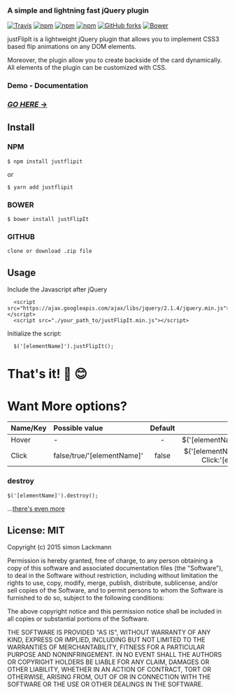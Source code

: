 ### A simple and lightning fast jQuery plugin  
[![Travis](https://img.shields.io/travis/SimHub/justFlipIt.svg?style=flat-square)](https://travis-ci.org/SimHub/justFlipIt)  [![npm](https://img.shields.io/npm/dt/justflipit.svg?style=flat-square)](https://www.npmjs.com/package/justflipit) [![npm](https://img.shields.io/npm/v/justflipit.svg?style=flat-square)](https://www.npmjs.com/package/justflipit)  [![npm](https://img.shields.io/npm/l/justflipit.svg?style=flat-square)](https://www.npmjs.com/package/justflipit)   [![GitHub forks](https://img.shields.io/github/forks/SimHub/justFlipIt.svg?style=social&label=Fork&style=flat-square&style=flat-square)](https://img.shields.io/github/forks/SimHub/justFlipIt) [![Bower](https://img.shields.io/bower/l/justFlipIt.svg?style=social&label=Bower&style=flat-square&style=flat-square)](https://bower.io/search/)  



   
  justFlipIt is a lightweight jQuery plugin that allows you to implement CSS3 based flip animations on any DOM elements.  
  
  Moreover, the plugin allow you to create backside of the card dynamically. All elements of the plugin can be customized with CSS.


### Demo - Documentation
 ### [_GO HERE_ ->](http://simhub.github.io/justFlipIt/) 
  
## Install  

### NPM 
  
    $ npm install justflipit
  or  
    
    $ yarn add justflipit  
    
    
### BOWER 

    $ bower install justFlipIt  
    
### GITHUB 
  
    clone or download .zip file    

## Usage
  Include the Javascript after jQuery  

      <script src="https://ajax.googleapis.com/ajax/libs/jquery/2.1.4/jquery.min.js"></script>
      <script src="./your_path_to/justFlipIt.min.js"></script>
  
  Initialize the script:   

      $('[elementName]').justFlipIt();
  
# That's it! :punch: :blush:   

# Want More options?  

| Name/Key      | Possible value             | Default | Description                                              |
| ------------- |:---------------------------|:-------:|---------------------------------------------------------:|
| Hover         |             -              |    -    |$('[elementName]').justFlipIt();                          |
| Click         | false/true/'\[elementName]'|  false  |$('[elementName]').justFlipIt({ Click:'[elementName]' }); |
                                                                                    

### destroy  

    $('[elementName]').destroy();     
    

...[there's even more](http://simhub.github.io/justFlipIt/#g)                         

   
## License:  MIT
  Copyright (c) 2015 simon Lackmann
  
  Permission is hereby granted, free of charge, to any person obtaining a copy of this software and associated documentation files (the "Software"), to deal in the Software without restriction, including without limitation the rights to use, copy, modify, merge, publish, distribute, sublicense, and/or sell copies of the Software, and to permit persons to whom the Software is furnished to do so, subject to the following conditions:
 
  The above copyright notice and this permission notice shall be included in all copies or substantial portions of the Software.
  
  THE SOFTWARE IS PROVIDED "AS IS", WITHOUT WARRANTY OF ANY KIND, EXPRESS OR IMPLIED, INCLUDING BUT NOT LIMITED TO THE WARRANTIES OF MERCHANTABILITY, FITNESS FOR A PARTICULAR PURPOSE AND NONINFRINGEMENT. IN NO EVENT SHALL THE AUTHORS OR COPYRIGHT HOLDERS BE LIABLE FOR ANY CLAIM, DAMAGES OR OTHER LIABILITY, WHETHER IN AN ACTION OF CONTRACT, TORT OR OTHERWISE, ARISING FROM, OUT OF OR IN CONNECTION WITH THE SOFTWARE OR THE USE OR OTHER DEALINGS IN THE SOFTWARE.
